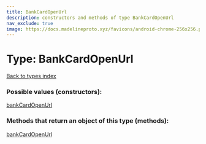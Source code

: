 ```yaml
---
title: BankCardOpenUrl
description: constructors and methods of type BankCardOpenUrl
nav_exclude: true
image: https://docs.madelineproto.xyz/favicons/android-chrome-256x256.png
---
```

# Type: BankCardOpenUrl
[Back to types index](index.md)



### Possible values (constructors):

[bankCardOpenUrl](/API_docs/constructors/bankCardOpenUrl.md)  



### Methods that return an object of this type (methods):



[bankCardOpenUrl](/API_docs/constructors/bankCardOpenUrl.md)  

